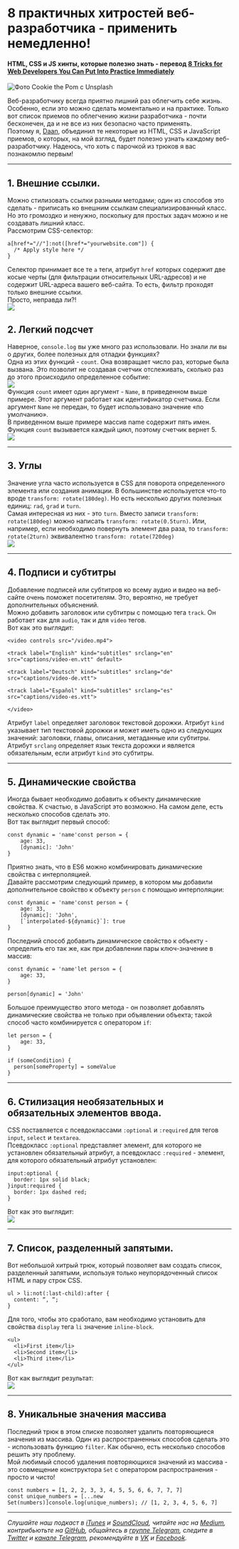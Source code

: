 # 8 практичных хитростей веб-разработчика - применить немедленно!
#### HTML, CSS и JS хинты, которые полезно знать - перевод [8 Tricks for Web Developers You Can Put Into Practice Immediately](https://levelup.gitconnected.com/8-tricks-for-web-developers-you-can-put-into-practice-immediately-98079e65fd7d)
![Фото Cookie the Pom с Unsplash](https://cdn-images-1.medium.com/max/600/1*KqPUfEEErHiexvE_WKbUZQ.jpeg)

Веб-разработчику всегда приятно лишний раз облегчить себе жизнь. Особенно, если это можно сделать моментально и на практике. Только вот список приемов по облегчению жизни разработчика - почти бесконечен, да и не все из них безопасно часто применять.   
Поэтому я, [Daan](https://medium.com/@daaaan), объединил те некоторые из HTML, CSS и JavaScript приемов, о которых, на мой взгляд, будет полезно узнать каждому веб-разработчику. Надеюсь, что хоть с парочкой из трюков я вас познакомлю первым!   
***

## 1. Внешние ссылки.
Можно стилизовать ссылки разными методами; один из способов это сделать - приписать ко внешним ссылкам специализированный класс. Но это громоздко и ненужно, поскольку для простых задач можно и не создавать лишний класс.   
Рассмотрим CSS-селектор:   

```
a[href*="//"]:not([href*="yourwebsite.com"]) {
  /* Apply style here */
}
```   

Селектор принимает все те ```a``` теги, атрибут ```href``` которых содержит две косые черты (для фильтрации относительных URL-адресов) и не содержит URL-адреса вашего веб-сайта. То есть, фильтр проходят только внешние ссылки.   
Просто, неправда ли?!   
![](https://cdn-images-1.medium.com/max/600/1*HKFgRD-lvgCATTnlDJQpEw.png)   

## 2. Легкий подсчет
Наверное, ```console.log``` вы уже много раз использовали. Но знали ли вы о других, более полезных для отладки функциях?   
Одна из этих функций - ```count```. Она возвращает число раз, которые была вызвана. Это позволит не создавая счетчик отслеживать, сколько раз до этого происходило определенное событие:   
![](https://miro.medium.com/max/700/1*qfEEJVnRVYcJLlQjnlDWOA.png)   
Функция ```count``` имеет один аргумент - ```Name```, в приведенном выше примере. Этот аргумент работает как идентификатор счетчика. Если аргумент ```Name``` не передан, то будет использовано значение «по умолчанию».   
В приведенном выше примере массив name содержит пять имен. Функция ```count``` вызывается каждый цикл, поэтому счетчик вернет 5.   
![](https://miro.medium.com/max/700/1*PxwHIWyH4JwKj3CE11QYEA.png)   
***

## 3. Углы
Значение угла часто используется в CSS для поворота определенного элемента или создания анимации. В большинстве используется что-то вроде ```transform: rotate(180deg)```. Но есть несколько других полезных единиц: ```rad```, ```grad``` и ```turn```.   
Самая интересная из них - это ```turn```. Вместо записи ```transform: rotate(180deg)``` можно написать ```transform: rotate(0.5turn)```. Или, например, если необходимо повернуть элемент два раза, то ```transform: rotate(2turn)``` эквивалентно ```transform: rotate(720deg)```   
![](https://miro.medium.com/max/700/1*NYo2to6xFIm9mjOoXkkpbg.png)   
***

## 4. Подписи и субтитры
Добавление подписей или субтитров ко всему аудио и видео на веб-сайте очень поможет посетителям. Это, вероятно, не требует дополнительных объяснений.   
Можно добавить заголовок или субтитры с помощью тега ```track```. Он работает как для ```audio```, так и для ```video``` тегов.   
Вот как это выглядит:   

```
<video controls src="/video.mp4">

<track label="English" kind="subtitles" srclang="en" src="captions/video-en.vtt" default>

<track label="Deutsch" kind="subtitles" srclang="de" src="captions/video-de.vtt">

<track label="Español" kind="subtitles" srclang="es" src="captions/video-es.vtt">

</video>
```   

Атрибут ```label``` определяет заголовок текстовой дорожки. Атрибут ```kind``` указывает тип текстовой дорожки и может иметь одно из следующих значений: заголовки, главы, описания, метаданные или субтитры. Атрибут ```srclang``` определяет язык текста дорожки и является обязательным, если атрибут ```kind``` это субтитры.   
***

## 5. Динамические свойства
Иногда бывает необходимо добавить к объекту динамические свойства. К счастью, в JavaScript это возможно. На самом деле, есть несколько способов сделать это.   
Вот так выглядит первый способ:   

```
const dynamic = 'name'const person = {
    age: 33,
    [dynamic]: 'John'
}
```   

Приятно знать, что в ES6 можно комбинировать динамические свойства с интерполяцией.   
Давайте рассмотрим следующий пример, в котором мы добавили дополнительное свойство к объекту ```person``` с помощью интерполяции:   

```
const dynamic = 'name'const person = {
    age: 33,
    [dynamic]: 'John',
    [`interpolated-${dynamic}`]: true
}
```   

Последний способ добавить динамическое свойство к объекту - определить его так же, как при добавлении пары ключ-значение в массив:   

```
const dynamic = 'name'let person = {
    age: 33,
}

person[dynamic] = 'John'
```   

Большое преимущество этого метода - он позволяет добавлять динамические свойства не только при объявлении объекта; такой способ часто комбинируется с оператором ```if```:   

```
let person = {
    age: 33,
}

if (someCondition) {
  person[someProperty] = someValue
}
```   
***

## 6. Стилизация необязательных и обязательных элементов ввода.
CSS поставляется с псевдоклассами ```:optional``` и ```:required``` для тегов ```input```, ```select``` и ```textarea```.   
Псевдокласс ```:optional``` представляет элемент, для которого не установлен обязательный атрибут, а псевдокласс ```:required``` - элемент, для которого обязательный атрибут установлен:   

```
input:optional {
  border: 1px solid black;
}input:required {
  border: 1px dashed red;
}
```   

Вот как это выглядит:   
![](https://miro.medium.com/max/700/1*6GPuyCBKBE0yBxSGwOT4kw.png)   
***

## 7. Список, разделенный запятыми.
Вот небольшой хитрый трюк, который позволяет вам создать список, разделенный запятыми, используя только неупорядоченный список HTML и пару строк CSS.   

```
ul > li:not(:last-child):after {
  content: “, “;
}
```   

Для того, чтобы это сработало, вам необходимо установить для свойства ```display``` тега ```li``` значение ```inline-block```.   

```
<ul>
  <li>First item</li>
  <li>Second item</li>
  <li>Third item</li>
</ul>
```   

Вот как выглядит результат:   
![](https://miro.medium.com/max/700/1*Tns9BFDgnKXmTQx99S3LzA.png)   
***

## 8. Уникальные значения массива
Последний трюк в этом списке позволяет удалить повторяющиеся значения из массива. Один из распространенных способов сделать это - использовать функцию ```filter```.    Как обычно, есть несколько способов решить эту проблему.   
Мой любимый способ удаления повторяющихся значений из массива - это совмещение конструктора ```Set``` с оператором распространения - просто и чисто!   

```
const numbers = [1, 2, 2, 3, 3, 4, 5, 5, 6, 6, 7, 7, 7]
const unique_numbers = [...new Set(numbers)]console.log(unique_numbers); // [1, 2, 3, 4, 5, 6, 7]
```   

***
*Слушайте наш подкаст в [iTunes](https://itunes.apple.com/ru/podcast/девшахта/id1226773343) и [SoundCloud](https://soundcloud.com/devschacht), читайте нас на [Medium](https://medium.com/devschacht), контрибьютьте на [GitHub](https://github.com/devSchacht), общайтесь в [группе Telegram](https://t.me/devSchacht), следите в [Twitter](https://twitter.com/DevSchacht) и [канале Telegram](https://t.me/devSchachtChannel), рекомендуйте в [VK](https://vk.com/devschacht) и [Facebook](https://www.facebook.com/devSchacht).*
